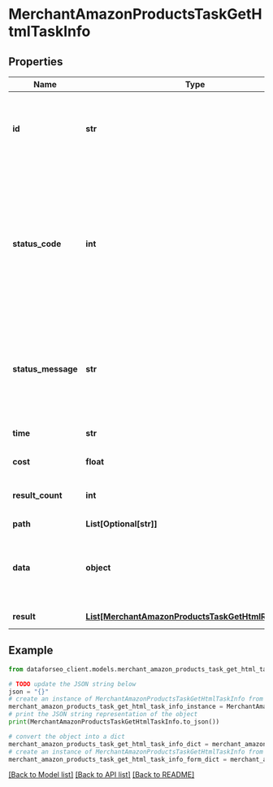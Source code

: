 # MerchantAmazonProductsTaskGetHtmlTaskInfo


## Properties

Name | Type | Description | Notes
------------ | ------------- | ------------- | -------------
**id** | **str** | task identifier unique task identifier in our system in the UUID format | [optional] 
**status_code** | **int** | status code of the task generated by DataForSEO, can be within the following range: 10000-60000 you can find the full list of the response codes here | [optional] 
**status_message** | **str** | informational message of the task you can find the full list of general informational messages here | [optional] 
**time** | **str** | execution time, seconds | [optional] 
**cost** | **float** | total tasks cost, USD | [optional] 
**result_count** | **int** | number of elements in the result array | [optional] 
**path** | **List[Optional[str]]** | URL path | [optional] 
**data** | **object** | contains the same parameters that you specified in the POST request | [optional] 
**result** | [**List[MerchantAmazonProductsTaskGetHtmlResultInfo]**](MerchantAmazonProductsTaskGetHtmlResultInfo.md) | array of results | [optional] 

## Example

```python
from dataforseo_client.models.merchant_amazon_products_task_get_html_task_info import MerchantAmazonProductsTaskGetHtmlTaskInfo

# TODO update the JSON string below
json = "{}"
# create an instance of MerchantAmazonProductsTaskGetHtmlTaskInfo from a JSON string
merchant_amazon_products_task_get_html_task_info_instance = MerchantAmazonProductsTaskGetHtmlTaskInfo.from_json(json)
# print the JSON string representation of the object
print(MerchantAmazonProductsTaskGetHtmlTaskInfo.to_json())

# convert the object into a dict
merchant_amazon_products_task_get_html_task_info_dict = merchant_amazon_products_task_get_html_task_info_instance.to_dict()
# create an instance of MerchantAmazonProductsTaskGetHtmlTaskInfo from a dict
merchant_amazon_products_task_get_html_task_info_form_dict = merchant_amazon_products_task_get_html_task_info.from_dict(merchant_amazon_products_task_get_html_task_info_dict)
```
[[Back to Model list]](../README.md#documentation-for-models) [[Back to API list]](../README.md#documentation-for-api-endpoints) [[Back to README]](../README.md)


